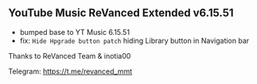 ## YouTube Music ReVanced Extended v6.15.51

- bumped base to YT Music 6.15.51
- fix: `Hide Hpgrade button patch` hiding Library button in Navigation bar

Thanks to ReVanced Team & inotia00

Telegram: https://t.me/revanced_mmt
